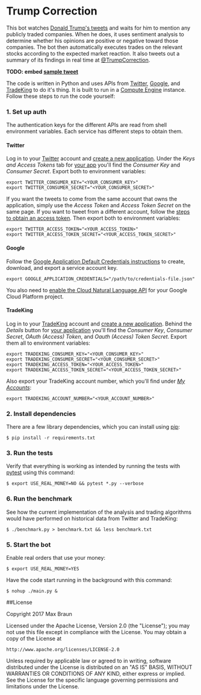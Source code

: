 # Trump Correction

This bot watches [Donald Trump's tweets](https://twitter.com/realDonaldTrump) 
and waits for him to mention any publicly traded companies. When he does, it 
uses sentiment analysis to determine whether his opinions are positive or 
negative toward those companies. The bot then automatically executes trades on 
the relevant stocks according to the expected market reaction. It also tweets 
out a summary of its findings in real time at 
[@TrumpCorrection](https://twitter.com/TrumpCorrection).

**TODO: embed [sample tweet](https://twitter.com/TrumpCorrection/status/821415729329147904)**

The code is written in Python and uses APIs from 
[Twitter](https://dev.twitter.com/docs),
[Google](https://cloud.google.com/natural-language/), and 
[TradeKing](https://developers.tradeking.com/) to do it's thing. It is built to 
run in a [Compute Engine](https://cloud.google.com/compute/) instance. Follow 
these steps to run the code yourself:

### 1. Set up auth

The authentication keys for the different APIs are read from shell environment 
variables. Each service has different steps to obtain them.

#### Twitter

Log in to your [Twitter](https://twitter.com/) account and
[create a new application](https://apps.twitter.com/app/new). Under the *Keys 
and Access Tokens* tab for [your app](https://apps.twitter.com/) you'll find 
the *Consumer Key* and *Consumer Secret*. Export both to environment variables:

```shell
export TWITTER_CONSUMER_KEY="<YOUR_CONSUMER_KEY>"
export TWITTER_CONSUMER_SECRET="<YOUR_CONSUMER_SECRET>"
```

If you want the tweets to come from the same account that owns the application, 
simply use the *Access Token* and *Access Token Secret* on the same page. If
you want to tweet from a different account, follow the 
[steps to obtain an access token](https://dev.twitter.com/oauth/overview). Then 
export both to environment variables:

```shell
export TWITTER_ACCESS_TOKEN="<YOUR_ACCESS_TOKEN>"
export TWITTER_ACCESS_TOKEN_SECRET="<YOUR_ACCESS_TOKEN_SECRET>"
```

#### Google

Follow the [Google Application Default Credentials instructions](https://developers.google.com/identity/protocols/application-default-credentials#howtheywork) 
to create, download, and export a service account key.

```shell
export GOOGLE_APPLICATION_CREDENTIALS="/path/to/credentials-file.json"
```

You also need to [enable the Cloud Natural Language API](https://cloud.google.com/natural-language/docs/getting-started#set_up_your_project)
for your Google Cloud Platform project.

#### TradeKing

Log in to your [TradeKing](https://www.tradeking.com/) account and 
[create a new application](https://developers.tradeking.com/applications/CreateApplication). 
Behind the *Details* button for 
[your application](https://developers.tradeking.com/Applications) you'll find 
the *Consumer Key*, *Consumer Secret*, *OAuth (Access) Token*, and *Oauth (Access) 
Token Secret*. Export them all to environment variables:

```shell
export TRADEKING_CONSUMER_KEY="<YOUR_CONSUMER_KEY>"
export TRADEKING_CONSUMER_SECRET="<YOUR_CONSUMER_SECRET>"
export TRADEKING_ACCESS_TOKEN="<YOUR_ACCESS_TOKEN>"
export TRADEKING_ACCESS_TOKEN_SECRET="<YOUR_ACCESS_TOKEN_SECRET>"
```

Also export your TradeKing account number, which you'll find under 
*[My Accounts](https://investor.tradeking.com/Modules/Dashboard/dashboard.php)*:

```shell
export TRADEKING_ACCOUNT_NUMBER="<YOUR_ACCOUNT_NUMBER>"
```

### 2. Install dependencies

There are a few library dependencies, which you can install using 
[pip](https://pip.pypa.io/en/stable/quickstart/):

```shell
$ pip install -r requirements.txt
```

### 3. Run the tests

Verify that everything is working as intended by running the tests with 
[pytest](http://doc.pytest.org/en/latest/getting-started.html) using this 
command:

```shell
$ export USE_REAL_MONEY=NO && pytest *.py --verbose
```

### 6. Run the benchmark

See how the current implementation of the analysis and trading algorithms would 
have performed on historical data from Twitter and TradeKing:

```
$ ./benchmark.py > benchmark.txt && less benchmark.txt
```

### 5. Start the bot

Enable real orders that use your money:

```shell
$ export USE_REAL_MONEY=YES
```

Have the code start running in the background with this command:

```shell
$ nohup ./main.py &
```

##License

Copyright 2017 Max Braun

Licensed under the Apache License, Version 2.0 (the "License");
you may not use this file except in compliance with the License.
You may obtain a copy of the License at

    http://www.apache.org/licenses/LICENSE-2.0

Unless required by applicable law or agreed to in writing, software
distributed under the License is distributed on an "AS IS" BASIS,
WITHOUT WARRANTIES OR CONDITIONS OF ANY KIND, either express or implied.
See the License for the specific language governing permissions and
limitations under the License.
